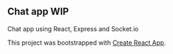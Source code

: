## Chat app WIP
Chat app using React, Express and Socket.io

This project was bootstrapped with [Create React App](https://github.com/facebook/create-react-app).
